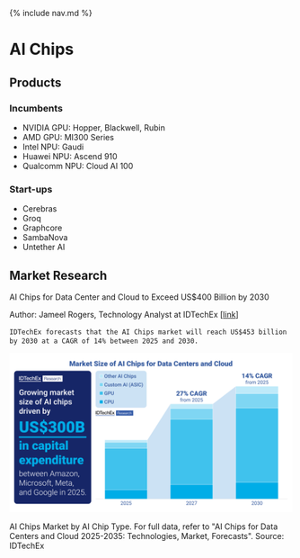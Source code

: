 {% include nav.md %}



# AI Chips


## Products

### Incumbents

- NVIDIA GPU: Hopper, Blackwell, Rubin
- AMD GPU: MI300 Series
- Intel NPU: Gaudi
- Huawei NPU: Ascend 910
- Qualcomm NPU: Cloud AI 100

### Start-ups

- Cerebras
- Groq
- Graphcore
- SambaNova
- Untether AI


## Market Research

AI Chips for Data Center and Cloud to Exceed US$400 Billion by 2030

Author: Jameel Rogers, Technology Analyst at IDTechEx [[link](https://www.idtechex.com/emails/17794)]

    IDTechEx forecasts that the AI Chips market will reach US$453 billion by 2030 at a CAGR of 14% between 2025 and 2030.

<img src="img/idtechex_ai_chips_market_2025_2030.png" width="800" />

AI Chips Market by AI Chip Type. For full data, refer to "AI Chips for Data Centers and Cloud 2025-2035: Technologies, Market, Forecasts". Source: IDTechEx


